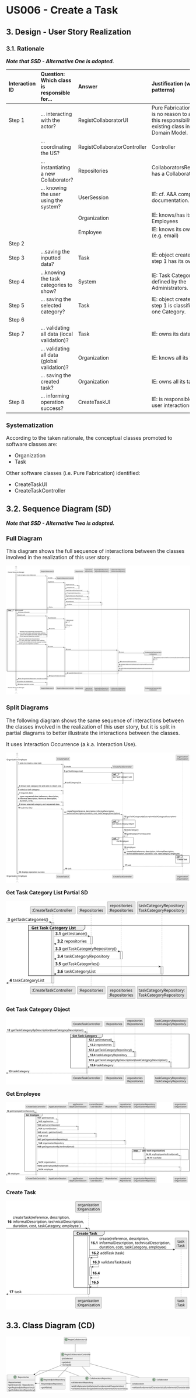 # US006 - Create a Task 

## 3. Design - User Story Realization 

### 3.1. Rationale

_**Note that SSD - Alternative One is adopted.**_

| Interaction ID | Question: Which class is responsible for...   | Answer               | Justification (with patterns)                                                                                 |
|:-------------  |:----------------------------------------------|:---------------------|:--------------------------------------------------------------------------------------------------------------|
| Step 1  		 | 	... interacting with the actor?              | RegistCollaboratorUI         | Pure Fabrication: there is no reason to assign this responsibility to any existing class in the Domain Model. |
| 			  		 | 	... coordinating the US?                     | RegistCollaboratorController | Controller                                                                                                    |
| 			  		 | 	... instantiating a new Collaborator?        | Repositories         | CollaboratorsRepository has a Collaborator.                                                                   |
| 			  		 | ... knowing the user using the system?        | UserSession          | IE: cf. A&A component documentation.                                                                          |
| 			  		 | 							                                       | Organization         | IE: knows/has its own Employees                                                                               |
| 			  		 | 							                                       | Employee             | IE: knows its own data (e.g. email)                                                                           |
| Step 2  		 | 							                                       |                      |                                                                                                               |
| Step 3  		 | 	...saving the inputted data?                 | Task                 | IE: object created in step 1 has its own data.                                                                |
| Step 4  		 | 	...knowing the task categories to show?      | System               | IE: Task Categories are defined by the Administrators.                                                        |
| Step 5  		 | 	... saving the selected category?            | Task                 | IE: object created in step 1 is classified in one Category.                                                   |
| Step 6  		 | 							                                       |                      |                                                                                                               |              
| Step 7  		 | 	... validating all data (local validation)?  | Task                 | IE: owns its data.                                                                                            | 
| 			  		 | 	... validating all data (global validation)? | Organization         | IE: knows all its tasks.                                                                                      | 
| 			  		 | 	... saving the created task?                 | Organization         | IE: owns all its tasks.                                                                                       | 
| Step 8  		 | 	... informing operation success?             | CreateTaskUI         | IE: is responsible for user interactions.                                                                     | 

### Systematization ##

According to the taken rationale, the conceptual classes promoted to software classes are: 

* Organization
* Task

Other software classes (i.e. Pure Fabrication) identified: 

* CreateTaskUI  
* CreateTaskController


## 3.2. Sequence Diagram (SD)

_**Note that SSD - Alternative Two is adopted.**_

### Full Diagram

This diagram shows the full sequence of interactions between the classes involved in the realization of this user story.

![Sequence Diagram - Full](svg/us003-sequence-diagram-full.svg)

### Split Diagrams

The following diagram shows the same sequence of interactions between the classes involved in the realization of this user story, but it is split in partial diagrams to better illustrate the interactions between the classes.

It uses Interaction Occurrence (a.k.a. Interaction Use).

![Sequence Diagram - split](svg/us003-sequence-diagram-split.svg)

**Get Task Category List Partial SD**

![Sequence Diagram - Partial - Get Task Category List](svg/us003-sequence-diagram-partial-get-task-category-list.svg)

**Get Task Category Object**

![Sequence Diagram - Partial - Get Task Category Object](svg/us003-sequence-diagram-partial-get-task-category.svg)

**Get Employee**

![Sequence Diagram - Partial - Get Employee](svg/us003-sequence-diagram-partial-get-employee.svg)

**Create Task**

![Sequence Diagram - Partial - Create Task](svg/us003-sequence-diagram-partial-create-task.svg)

## 3.3. Class Diagram (CD)

![Class Diagram](svg/us003-class-diagram.svg)